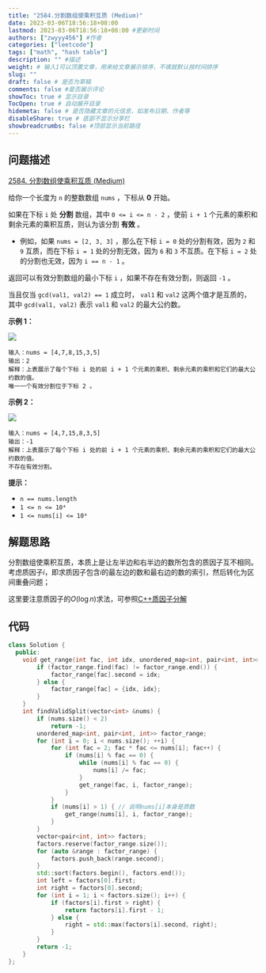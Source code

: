 ```yaml
---
title: "2584.分割数组使乘积互质 (Medium)"
date: 2023-03-06T18:56:18+08:00
lastmod: 2023-03-06T18:56:18+08:00 #更新时间
authors: ["zwyyy456"] #作者
categories: ["leetcode"]
tags: ["math", "hash table"]
description: "" #描述
weight: # 输入1可以顶置文章，用来给文章展示排序，不填就默认按时间排序
slug: ""
draft: false # 是否为草稿
comments: false #是否展示评论
showToc: true # 显示目录
TocOpen: true # 自动展开目录
hidemeta: false # 是否隐藏文章的元信息，如发布日期、作者等
disableShare: true # 底部不显示分享栏
showbreadcrumbs: false #顶部显示当前路径
---
```

## 问题描述
[2584. 分割数组使乘积互质 (Medium)](https://leetcode.cn/problems/split-the-array-to-make-coprime-products/)

给你一个长度为 `n` 的整数数组 `nums` ，下标从 **0** 开始。

如果在下标 `i` 处 **分割** 数组，其中 `0 <= i <= n - 2` ，使前 `i + 1`
个元素的乘积和剩余元素的乘积互质，则认为该分割 **有效** 。

- 例如，如果 `nums = [2, 3, 3]` ，那么在下标 `i = 0` 处的分割有效，因为 `2` 和
`9` 互质，而在下标 `i = 1` 处的分割无效，因为 `6` 和 `3` 不互质。在下标 `i = 2`
处的分割也无效，因为 `i == n - 1` 。

返回可以有效分割数组的最小下标 `i` ，如果不存在有效分割，则返回 `-1` 。

当且仅当 `gcd(val1, val2) == 1` 成立时， `val1` 和 `val2`
这两个值才是互质的，其中 `gcd(val1, val2)` 表示 `val1` 和 `val2` 的最大公约数。

**示例 1：**

![](https://pic-upyun.zwyyy456.tech/smms/2023-12-26-065608.png)

```
输入：nums = [4,7,8,15,3,5]
输出：2
解释：上表展示了每个下标 i 处的前 i + 1 个元素的乘积、剩余元素的乘积和它们的最大公约数的值。
唯一一个有效分割位于下标 2 。
```

**示例 2：**

![](https://pic-upyun.zwyyy456.tech/smms/2023-12-26-065609.png)

```
输入：nums = [4,7,15,8,3,5]
输出：-1
解释：上表展示了每个下标 i 处的前 i + 1 个元素的乘积、剩余元素的乘积和它们的最大公约数的值。
不存在有效分割。

```

**提示：**

- `n == nums.length`
- `1 <= n <= 10⁴`
- `1 <= nums[i] <= 10⁶`

## 解题思路
分割数组使乘积互质，本质上是让左半边和右半边的数所包含的质因子互不相同。考虑质因子$i$，即求质因子包含$i$的最左边的数和最右边的数的索引，然后转化为区间重叠问题；

这里要注意质因子的$O(\log n)$求法，可参照[C++质因子分解](https://blog.zwyyy456.tech/zh/posts/tech/prime_factorization/)

## 代码
```cpp
class Solution {
  public:
    void get_range(int fac, int idx, unordered_map<int, pair<int, int>> &factor_range) {
        if (factor_range.find(fac) != factor_range.end()) {
            factor_range[fac].second = idx;
        } else {
            factor_range[fac] = {idx, idx};
        }
    }
    int findValidSplit(vector<int> &nums) {
        if (nums.size() < 2)
            return -1;
        unordered_map<int, pair<int, int>> factor_range;
        for (int i = 0; i < nums.size(); ++i) {
            for (int fac = 2; fac * fac <= nums[i]; fac++) {
                if (nums[i] % fac == 0) {
                    while (nums[i] % fac == 0) {
                        nums[i] /= fac;
                    }
                    get_range(fac, i, factor_range);
                }
            }
            if (nums[i] > 1) { // 说明nums[i]本身是质数
                get_range(nums[i], i, factor_range);
            }
        }
        vector<pair<int, int>> factors;
        factors.reserve(factor_range.size());
        for (auto &range : factor_range) {
            factors.push_back(range.second);
        }
        std::sort(factors.begin(), factors.end());
        int left = factors[0].first;
        int right = factors[0].second;
        for (int i = 1; i < factors.size(); i++) {
            if (factors[i].first > right) {
                return factors[i].first - 1;
            } else {
                right = std::max(factors[i].second, right);
            }
        }
        return -1;
    }
};
```